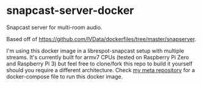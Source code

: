 # snapcast-server-docker
Snapcast server for multi-room audio.

Based off of https://github.com/IVData/dockerfiles/tree/master/snapserver.

I'm using this docker image in a librespot-snapcast setup with multiple streams.
It's currently built for armv7 CPUs (tested on Raspberry Pi Zero and Raspberry Pi 3)  but feel free to clone/fork this repo to build it yourself should you require a different architecture.
Check [my meta repository](https://github.com/ll-nick/jukebox-meta) for a docker-compose file to run this docker image.
